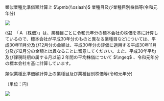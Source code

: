 類似業種比準価額計算上 $\\pmb{\\oslash}$ 業種目及び業種目別株価等(令和元年分)

![](https://www.nta.go.jp/tmp/ce05acba-c2d7-4f75-a2a7-5853e5a36b25/images/a2b1ad6a2589b4fd8046001891745e326968019039e8b21c77032df6a090f2f1.jpg)

(注)　「Ａ（株価）」は、業種目ごとに令和元年分の標本会社の株価を基に計算しているので、標本会社が平成30年分のものと異なる業種目などについては、平成30年11月分及び12月分の金額は、平成30年分の評価に適用する平成30年11月分及び12月分の金額とは異なることに留意してください。また、平成30年平均及び課税時期の属する月以前２年間の平均株価について $\\ngeq$ 、令和元年分の標本会社を基に計算しています。

類似業種比準価額計算上の業種目及び業種目別株価等(令和元年分)

（単位：円）

![](https://www.nta.go.jp/tmp/ce05acba-c2d7-4f75-a2a7-5853e5a36b25/images/e8e717374c8eabbcb5b4927e3b0afa4a7f8f540c969fb9bbcb391bc39b3053cf.jpg)